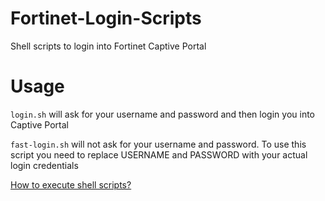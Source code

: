 # Fortinet-Login-Scripts
Shell scripts to login into Fortinet Captive Portal

# Usage
`login.sh` will ask for your username and password and then login you into Captive Portal

`fast-login.sh` will not ask for your username and password. To use this script you need to replace USERNAME and PASSWORD with your actual login credentials

[How to execute shell scripts?](https://askubuntu.com/a/38670)
